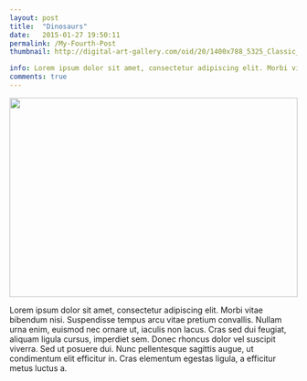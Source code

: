 ```yaml
---
layout: post
title:  "Dinosaurs"
date:   2015-01-27 19:50:11
permalink: /My-Fourth-Post
thumbnail: http://digital-art-gallery.com/oid/20/1400x788_5325_Classic_Cyberpunk_City_2d_sci_fi_rain_future_city_neon_cyberpunk_blade_runner_picture_image_digital_art.jpg

info: Lorem ipsum dolor sit amet, consectetur adipiscing elit. Morbi vitae bibendum nisi. Suspendisse tempus arcu vitae pretium convallis. Nullam urna enim, euismod nec ornare ut, iaculis non lacus. Cras sed dui feugiat, aliquam ligula cursus
comments: true
---
```


 <img style="max-height:350px; width:100%" src="http://digital-art-gallery.com/oid/20/1400x788_5325_Classic_Cyberpunk_City_2d_sci_fi_rain_future_city_neon_cyberpunk_blade_runner_picture_image_digital_art.jpg">

Lorem ipsum dolor sit amet, consectetur adipiscing elit. Morbi vitae bibendum nisi. Suspendisse tempus arcu vitae pretium convallis. Nullam urna enim, euismod nec ornare ut, iaculis non lacus. Cras sed dui feugiat, aliquam ligula cursus, imperdiet sem. Donec rhoncus dolor vel suscipit viverra. Sed ut posuere dui. Nunc pellentesque sagittis augue, ut condimentum elit efficitur in. Cras elementum egestas ligula, a efficitur metus luctus a.
